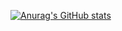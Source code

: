 [![Anurag's GitHub stats](https://github-readme-stats.vercel.app/api?username=Ibrahimsam96)](https://github.com/IbrahimSam96/github-readme-stats)
